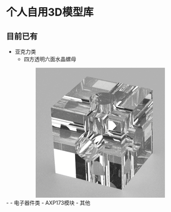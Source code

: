 <div center=align>
  <h1>个人自用3D模型库</h1>
</div>

<h2>目前已有</h2>

- 亚克力类
    - 四方透明六面水晶螺母
<div align=center><img src="./Bitmap/Acrylic-Square Transparent Hexagonal Crystal Nut M4.png"></div>
    - 
- 电子器件类
    - AXP173模块
- 其他
